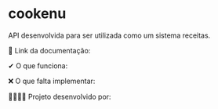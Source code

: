 # cookenu

API desenvolvida para ser utilizada como um sistema receitas.

🔗 Link da documentação:


✔ O que funciona:

    

❌ O que falta implementar:

    

👩‍💻👨‍💻 Projeto desenvolvido por:

